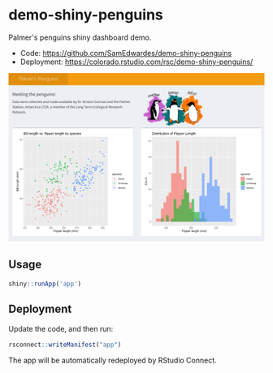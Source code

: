 # demo-shiny-penguins

Palmer's penguins shiny dashboard demo.

- Code: <https://github.com/SamEdwardes/demo-shiny-penguins>
- Deployment: <https://colorado.rstudio.com/rsc/demo-shiny-penguins/>

![screenshot](./imgs/app-screenshot.png)

## Usage

```r
shiny::runApp('app')
```

## Deployment

Update the code, and then run:

```r
rsconnect::writeManifest("app")
```

The app will be automatically redeployed by RStudio Connect.